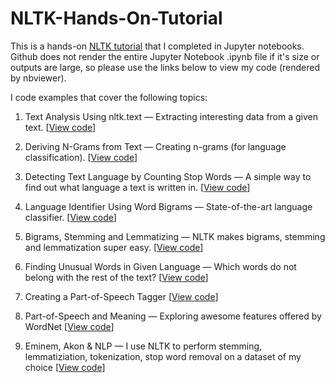 # NLTK-Hands-On-Tutorial
 This is a hands-on [NLTK tutorial](https://github.com/hb20007/hands-on-nltk-tutorial) that I completed in Jupyter notebooks. Github does not render the entire Jupyter Notebook .ipynb file if it's size or outputs are large, so please use the links below to view my code (rendered by nbviewer).

I code examples that cover the following topics:

1. Text Analysis Using nltk.text &mdash; Extracting interesting data from a given text. [[View code](https://nbviewer.jupyter.org/github/nwams/NLTK-Hands-On-Tutorial/blob/master/1-Text-Analysis-Using-nltk.text.ipynb)]

2. Deriving N-Grams from Text &mdash; Creating n-grams (for language classification). [[View code](https://nbviewer.jupyter.org/github/nwams/NLTK-Hands-On-Tutorial/blob/master/2-Deriving-N-Grams-from-Text.ipynb)]

3. Detecting Text Language by Counting Stop Words &mdash; A simple way to find out what language a text is written in. [[View code](https://nbviewer.jupyter.org/github/nwams/NLTK-Hands-On-Tutorial/blob/master/3-Detecting-Text-Language-by-Counting-Stop-Words.ipynb)]

4. Language Identifier Using Word Bigrams &mdash; State-of-the-art language classifier. [[View code](https://nbviewer.jupyter.org/github/nwams/NLTK-Hands-On-Tutorial/blob/master/4-Language-Identifier-Using-Word-Bigrams.ipynb)]

5. Bigrams, Stemming and Lemmatizing &mdash; NLTK makes bigrams, stemming and lemmatization super easy. [[View code](https://nbviewer.jupyter.org/github/nwams/NLTK-Hands-On-Tutorial/blob/master/5-Stemming-Lemmatizing-and-Bigrams.ipynb)]

6. Finding Unusual Words in Given Language &mdash; Which words do not belong with the rest of the text? [[View code](https://nbviewer.jupyter.org/github/nwams/NLTK-Hands-On-Tutorial/blob/master/6-Finding-Unusual-Words-in-Given-Language.ipynb)]

7. Creating a Part-of-Speech Tagger [[View code](https://nbviewer.jupyter.org/github/nwams/NLTK-Hands-On-Tutorial/blob/master/7-Creating-a-Part-of-Speech-Tagger.ipynb)]

8. Part-of-Speech and Meaning &mdash; Exploring awesome features offered by WordNet [[View code](https://nbviewer.jupyter.org/github/nwams/NLTK-Hands-On-Tutorial/blob/master/8-Parts-of-Speech-and-Meaning.ipynb)]

9. Eminem, Akon & NLP &mdash; I use NLTK to perform stemming, lemmatiziation, tokenization, stop word removal on a dataset of my choice [[View code]()]
